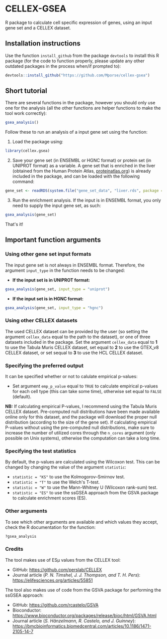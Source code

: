 # CELLEX-GSEA
R package to calculate cell specific expression of genes, using an input gene set and a CELLEX dataset.  

## Installation instructions
Use the function `install_github` from the package `devtools` to install this R package (for the code to function properly, please update any other outdated packages in the process when/if prompted to):
```R
devtools::install_github("https://github.com/Mporse/cellex-gsea")
```

## Short tutorial
There are several functions in the package, however you should only use one for the analysis (all the other functions are helper functions to make the tool work correctly):
```R
gsea_analysis()
```

Follow these to run an analysis of a input gene set using the function:  
1. Load the package using:  
```R
library(cellex.gsea)
```

2. Save your gene set (in ENSEMBL or HGNC format) or protein set (in UNIPROT format) as a variable. A gene set that is enriched in the liver (obtained from the Human Protein Atlas, [proteinatlas.org](https://www.proteinatlas.org/)) is already included in the package, and can be loaded with the following command:
```R
gene_set <- readRDS(system.file("gene_set_data", "liver.rds", package = "cellex.gsea"))
```

3. Run the enrichment analysis. If the input is in ENSEMBL format, you only need to supply the input gene set, as such:
```R
gsea_analysis(gene_set)
```

That's it!  

## Important function arguments  

### Using other gene set input formats  
The input gene set is not always in ENSEMBL format. Therefore, the argument `input_type` in the function needs to be changed:  
* **If the input set is in UNIPROT format:**  
```R
gsea_analysis(gene_set, input_type = "uniprot")
```

* **If the input set is in HGNC format:**
```R
gsea_analysis(gene_set, input_type = "hgnc")
```

### Using other CELLEX datasets  
The used CELLEX dataset can be provided by the user (so setting the argument `cellex_data` equal to the path to the dataset), or one of three datasets included in the package. Set the argument `cellex_data` equal to **1** to use the Tabula Muris CELLEX dataset, set equal to **2** to use the GTEX_v8 CELLEX dataset, or set sequal to **3** to use the HCL CELLEX dataset.  

### Specifying the preferred output  
It can be specified whether or not to calulate empirical p-values:  
* Set argument `emp_p_value` equal to `TRUE` to calculate empirical p-values for each cell type (this can take some time), otherwise set equal to `FALSE` (default).  

**NB:** If calculating empirical P-values, I recommend using the Tabula Muris CELLEX dataset. Pre-computed null distributions have been made available online only for this dataset, and the package will download the proper null distribution (according to the size of the gene set). If calculating empirical P-values without using the pre-computed null distributions, make sure to increase the number of utilized cores through the `n_cores` argument (only possible on Unix systems), otherwise the computation can take a long time.  
  
### Specifying the test statistics  
By default, the p-values are calculated using the Wilcoxon test. This can be changed by changing the value of the argument `statistic`:
* `statistic = "KS"` to use the Kolmogorov–Smirnov test.  
* `statistic = "T"` to use the Welch's T-test.  
* `statistic = "W"` to use the Mann-Whitney U (Wilcoxon rank-sum) test.  
* `statistic = "ES"` to use the ssGSEA approach from the GSVA package to calculate enrichment scores (ES).

### Other arguments  
To see which other arguments are available and which values they accept, check the R documentation for the function:  
```R
?gsea_analysis
```

### Credits
The tool makes use of ESµ values from the CELLEX tool:  
* GitHub: https://github.com/perslab/CELLEX
* Journal article (_P. N. Timshel, J. J. Thompson, and T. H. Pers_): https://elifesciences.org/articles/55851

The tool also makes use of code from the GSVA package for performing the ssGSEA approach:  
* GitHub: https://github.com/rcastelo/GSVA
* Bioconductor: https://www.bioconductor.org/packages/release/bioc/html/GSVA.html
* Journal article (_S. Hänzelmann, R. Castelo, and J. Guinney_): https://bmcbioinformatics.biomedcentral.com/articles/10.1186/1471-2105-14-7

